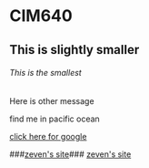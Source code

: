 # CIM640 

## This is slightly smaller 

###### This is the smallest 

Here is other message


find me in pacific ocean


[click here for google](http://www.google.com)


###[zeven's site](http://www.zevenrodriguez.com)###  [zeven's site](http://www.zevenrodriguez.com)